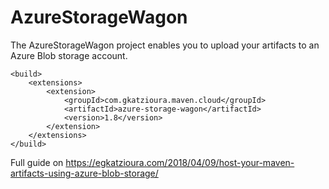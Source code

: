 # AzureStorageWagon

The AzureStorageWagon project enables you to upload your artifacts to an Azure Blob storage account. 

```
<build>
    <extensions>
        <extension>
            <groupId>com.gkatzioura.maven.cloud</groupId>
            <artifactId>azure-storage-wagon</artifactId>
            <version>1.8</version>
        </extension>
    </extensions>
</build>
```

Full guide on https://egkatzioura.com/2018/04/09/host-your-maven-artifacts-using-azure-blob-storage/

